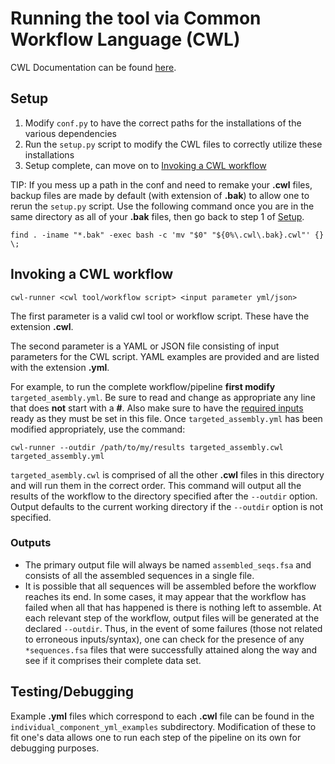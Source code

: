 # Running the tool via Common Workflow Language (CWL)

CWL Documentation can be found [here](http://www.commonwl.org/draft-3/UserGuide.html#Writing_Workflows).

## Setup
1. Modify `conf.py` to have the correct paths for the installations of the various dependencies
2. Run the `setup.py` script to modify the CWL files to correctly utilize these installations
3. Setup complete, can move on to [Invoking a CWL workflow](https://github.com/jmatsumura/targeted_assembly/tree/master/cwl#invoking-a-cwl-workflow)

TIP: If you mess up a path in the conf and need to remake your __.cwl__ files, backup files are made by default (with extension of __.bak__) to allow one to rerun the `setup.py` script. Use the following command once you are in the same directory as all of your __.bak__ files, then go back to step 1 of [Setup](https://github.com/jmatsumura/targeted_assembly/tree/master/cwl#setup).
```
find . -iname "*.bak" -exec bash -c 'mv "$0" "${0%\.cwl\.bak}.cwl"' {} \;
```

## Invoking a CWL workflow
```
cwl-runner <cwl tool/workflow script> <input parameter yml/json>
```
The first parameter is a valid cwl tool or workflow script.  These have the extension __.cwl__.

The second parameter is a YAML or JSON file consisting of input parameters for the CWL script. YAML examples are provided and are listed with the extension __.yml__.

For example, to run the complete workflow/pipeline __first modify__ `targeted_asembly.yml`. Be sure to read and change as appropriate any line that does __not__ start with a __#__. Also make sure to have the [required inputs](https://github.com/jmatsumura/targeted_assembly#required-inputs) ready as they must be set in this file. Once `targeted_assembly.yml` has been modified appropriately, use the command:
```
cwl-runner --outdir /path/to/my/results targeted_assembly.cwl targeted_assembly.yml
```
`targeted_asembly.cwl` is comprised of all the other __.cwl__ files in this directory and will run them in the correct order. This command will output all the results of the workflow to the directory specified after the `--outdir` option. Output defaults to the current working directory if the `--outdir` option is not specified. 

### Outputs
- The primary output file will always be named `assembled_seqs.fsa` and consists of all the assembled sequences in a single file. 
- It is possible that all sequences will be assembled before the workflow reaches its end. In some cases, it may appear that the workflow has failed when all that has happened is there is nothing left to assemble. At each relevant step of the workflow, output files will be generated at the declared `--outdir`. Thus, in the event of some failures (those not related to erroneous inputs/syntax), one can check for the presence of any `*sequences.fsa` files that were successfully attained along the way and see if it comprises their complete data set. 

## Testing/Debugging
Example __.yml__  files which correspond to each __.cwl__ file can be found in the `individual_component_yml_examples` subdirectory. Modification of these to fit one's data allows one to run each step of the pipeline on its own for debugging purposes. 

